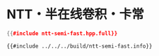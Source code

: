 # NTT・半在线卷积・卡常

```cpp
{{#include ntt-semi-fast.hpp.full}}
```

```
{{#include ../../../build/ntt-semi-fast.info}}
```


